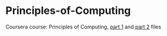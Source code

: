 # Principles-of-Computing
Coursera course: Principles of Computing, [part 1](https://www.coursera.org/learn/principles-of-computing-1) and [part 2](https://www.coursera.org/learn/principles-of-computing-2) files
